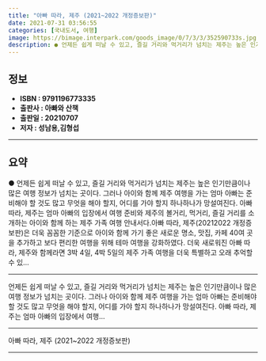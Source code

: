 ```yaml
---
title: "아빠 따라, 제주 (2021~2022 개정증보판)"
date: 2021-07-31 03:56:55
categories: [국내도서, 여행]
image: https://bimage.interpark.com/goods_image/0/7/3/3/352590733s.jpg
description: ● 언제든 쉽게 떠날 수 있고, 즐길 거리와 먹거리가 넘치는 제주는 높은 인기만큼이나 많은 여행 정보가 넘치는 곳이다. 그러나 아이와 함께 제주 여행을 가는 엄마 아빠는 준비해야 할 것도 많고 무엇을 해야 할지, 어디를 가야 할지 하나하나가 망설여진다. 아빠 따라, 제주는 엄마 아빠의
---
```


## **정보**

- **ISBN : 9791196773335**
- **출판사 : 아빠와 산책**
- **출판일 : 20210707**
- **저자 : 성남용,김형섭**

------



## **요약**

●  언제든 쉽게 떠날 수 있고, 즐길 거리와 먹거리가 넘치는 제주는 높은 인기만큼이나 많은 여행 정보가 넘치는 곳이다. 그러나 아이와 함께 제주 여행을 가는 엄마 아빠는 준비해야 할 것도 많고 무엇을 해야 할지, 어디를 가야 할지 하나하나가 망설여진다. 아빠 따라, 제주는 엄마 아빠의 입장에서 여행 준비와 제주의 볼거리, 먹거리, 즐길 거리를 소개하는 아이와 함께 하는 제주 가족 여행 안내서다.아빠 따라, 제주(20212022 개정증보판)은 더욱 꼼꼼한 기준으로 아이와 함께 가기 좋은 새로운 명소, 맛집, 카페 40여 곳을 추가하고 보다 편리한 여행을 위해 테마 여행을 강화하였다. 더욱 새로워진 아빠 따라, 제주와 함께라면 3박 4일, 4박 5일의 제주 가족 여행을 더욱 특별하고 오래 추억할 수 있...

------

언제든 쉽게 떠날 수 있고, 즐길 거리와 먹거리가 넘치는 제주는 높은 인기만큼이나 많은 여행 정보가 넘치는 곳이다. 그러나 아이와 함께 제주 여행을 가는 엄마 아빠는 준비해야 할 것도 많고 무엇을 해야 할지, 어디를 가야 할지 하나하나가 망설여진다.
아빠 따라, 제주는 엄마 아빠의 입장에서 여행... 

------


아빠 따라, 제주 (2021~2022 개정증보판) 

------


